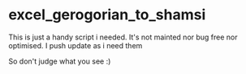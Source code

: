 # excel_gerogorian_to_shamsi
This is just a handy script i needed. It's not mainted nor bug free nor optimised.
I push update as i need them 

So don't judge what you see :)
